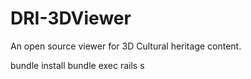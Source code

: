 # DRI-3DViewer
An open source viewer for 3D Cultural heritage content.

bundle install
bundle exec rails s

